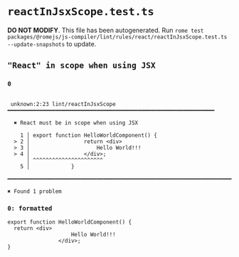 # `reactInJsxScope.test.ts`

**DO NOT MODIFY**. This file has been autogenerated. Run `rome test packages/@romejs/js-compiler/lint/rules/react/reactInJsxScope.test.ts --update-snapshots` to update.

## `"React" in scope when using JSX`

### `0`

```

 unknown:2:23 lint/reactInJsxScope ━━━━━━━━━━━━━━━━━━━━━━━━━━━━━━━━━━━━━━━━━━━━━━━━━━━━━━━━━━━━━━━━━

  ✖ React must be in scope when using JSX

    1 │ export function HelloWorldComponent() {
  > 2 │                 return <div>
  > 3 │                     Hello World!!!
  > 4 │                 </div>;
      │ ^^^^^^^^^^^^^^^^^^^^^^
    5 │             }

━━━━━━━━━━━━━━━━━━━━━━━━━━━━━━━━━━━━━━━━━━━━━━━━━━━━━━━━━━━━━━━━━━━━━━━━━━━━━━━━━━━━━━━━━━━━━━━━━━━━

✖ Found 1 problem

```

### `0: formatted`

```
export function HelloWorldComponent() {
  return <div>
                    Hello World!!!
                </div>;
}

```
